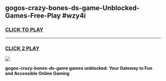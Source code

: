 
## gogos-crazy-bones-ds-game-Unblocked-Games-Free-Play #wzy4i
<h3>
<a href="https://us.freeplayer.one?title=gogos-crazy-bones-ds-game&ref=9M">CLICK TO PLAY</a></h3>
<hr>

<h3>
<a href="https://us.freeplayer.one?title=gogos-crazy-bones-ds-game&ref=9M">CLICK 2 PLAY</a>
  
</h3>

<a href="https://us.freeplayer.one?title=gogos-crazy-bones-ds-game&ref=9M"><img src="https://clearcache.store/games.png"></a>


**gogos-crazy-bones-ds-game games unblocked: Your Gateway to Fun and Accessible Online Gaming**
